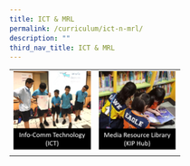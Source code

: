 ```yaml
---
title: ICT & MRL
permalink: /curriculum/ict-n-mrl/
description: ""
third_nav_title: ICT & MRL
---
```

<table style="width:60%">
	<tr>
		<td width="50%">
			<a href="/curriculum/ict-n-mrl/info-comm-technology">
				<img src="/images/ICT.png"/>
			</a>
		</td>
		<td width="50%">
			<a href="/curriculum/ict-n-mrl/media-recource-library-kip-hub">
				<img src="/images/MRL.png"/>
			</a>
		</td>
	</tr>
</table>